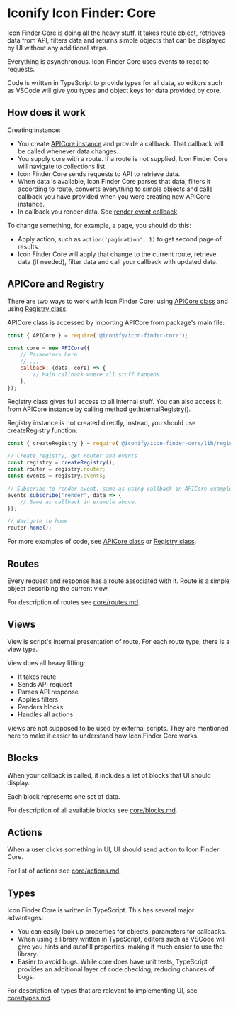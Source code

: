# Iconify Icon Finder: Core

Icon Finder Core is doing all the heavy stuff. It takes route object, retrieves data from API, filters data and returns simple objects that can be displayed by UI without any additional steps.

Everything is asynchronous. Icon Finder Core uses events to react to requests.

Code is written in TypeScript to provide types for all data, so editors such as VSCode will give you types and object keys for data provided by core.

## How does it work

Creating instance:

-   You create [APICore instance](core/api-core.md) and provide a callback. That callback will be called whenever data changes.
-   You supply core with a route. If a route is not supplied, Icon Finder Core will navigate to collections list.
-   Icon Finder Core sends requests to API to retrieve data.
-   When data is available, Icon Finder Core parses that data, filters it according to route, converts everything to simple objects and calls callback you have provided when you were creating new APICore instance.
-   In callback you render data. See [render event callback](core/render.md).

To change something, for example, a page, you should do this:

-   Apply action, such as `action('pagination', 1)` to get second page of results.
-   Icon Finder Core will apply that change to the current route, retrieve data (if needed), filter data and call your callback with updated data.

## APICore and Registry

There are two ways to work with Icon Finder Core: using [APICore class](core/api-core.md) and using [Registry class](core/registry.md).

APICore class is accessed by importing APICore from package's main file:

```js
const { APICore } = require('@iconify/icon-finder-core');

const core = new APICore({
	// Parameters here
	// ...
	callback: (data, core) => {
		// Main callback where all stuff happens
	},
});
```

Registry class gives full access to all internal stuff. You can also access it from APICore instance by calling method getInternalRegistry().

Registry instance is not created directly, instead, you should use createRegistry function:

```js
const { createRegistry } = require('@iconify/icon-finder-core/lib/registry');

// Create registry, get router and events
const registry = createRegistry();
const router = registry.router;
const events = registry.events;

// Subscribe to render event, same as using callback in APICore example above
events.subscribe('render', data => {
	// Same as callback in example above.
});

// Navigate to home
router.home();
```

For more examples of code, see [APICore class](core/api-core.md) or [Registry class](core/registry.md).

## Routes

Every request and response has a route associated with it. Route is a simple object describing the current view.

For description of routes see [core/routes.md](core/routes.md).

## Views

View is script's internal presentation of route. For each route type, there is a view type.

View does all heavy lifting:

-   It takes route
-   Sends API request
-   Parses API response
-   Applies filters
-   Renders blocks
-   Handles all actions

Views are not supposed to be used by external scripts. They are mentioned here to make it easier to understand how Icon Finder Core works.

## Blocks

When your callback is called, it includes a list of blocks that UI should display.

Each block represents one set of data.

For description of all available blocks see [core/blocks.md](core/blocks.md).

## Actions

When a user clicks something in UI, UI should send action to Icon Finder Core.

For list of actions see [core/actions.md](core/actions.md).

## Types

Icon Finder Core is written in TypeScript. This has several major advantages:

-   You can easily look up properties for objects, parameters for callbacks.
-   When using a library written in TypeScript, editors such as VSCode will give you hints and autofill properties, making it much easier to use the library.
-   Easier to avoid bugs. While core does have unit tests, TypeScript provides an additional layer of code checking, reducing chances of bugs.

For description of types that are relevant to implementing UI, see [core/types.md](core/types.md).
